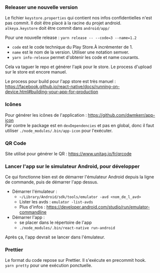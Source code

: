 ### Releaser une nouvelle version

Le fichier `keystore.properties` qui contient nos infos confidentielles n'est pas commit.
Il doit être placé à la racine du projet android.  
`alkeya.keystore` doit être commit dans `android/app/`

Pour une nouvelle release :
`yarn release -- --code=3 --name=1.2`

- `code` est le code technique du Play Store.À incrémenter de 1.
- `name` est le nom de la version. Utiliser une notation semver.
- `yarn info-release` permet d'obtenir les code et name courants.

Cela va taguer le repo et générer l'apk pour le store. Le process d'upload sur le store est encore manuel.

Le process pour build pour l'app store est très manuel : https://facebook.github.io/react-native/docs/running-on-device.html#building-your-app-for-production

### Icônes

Pour générer les icônes de l'application : https://github.com/dwmkerr/app-icon  
Par contre le package est en `devDependencies` et pas en global, donc il faut utiliser `./node_modules/.bin/app-icon` pour l'exécuter.

### QR Code

Site utilisé pour générer le QR : https://www.unitag.io/fr/qrcode

### Lancer l'app sur le simulateur Android, pour développer

Ce qui fonctionne bien est de démarrer l'émulateur Android depuis la ligne de commande, puis de démarrer l'app dessus.

- Démarrer l'émulateur :
  - `~/Library/Android/sdk/tools/emulator -avd <nom_de_l_avd>`
  - Lister les avds : `emulator -list-avds`
  - Plus d'infos : https://developer.android.com/studio/run/emulator-commandline
- Démarrer l'app :
  - se placer dans le répertoire de l'app
  - `./node_modules/.bin/react-native run-android`

Après ça, l'app devrait se lancer dans l'émulateur.

### Prettier

Le format du code repose sur Prettier. Il s'exécute en precommit hook.  
`yarn pretty` pour une exécution ponctuelle.
